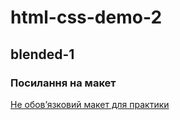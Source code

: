 # html-css-demo-2

## blended-1

### Посилання на макет

[Не обовʼязковий макет для практики](<https://www.figma.com/file/KEzbAHCqqotFz7EzUAMBbj/Britlex-Language-School-(Copy)?node-id=0%3A1>)
